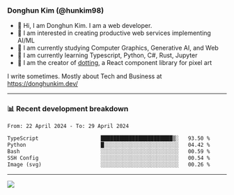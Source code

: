 ### Donghun Kim (@hunkim98)

- 👋 Hi, I am Donghun Kim. I am a web developer. 
- 🤔 I am interested in creating productive web services implementing AI/ML
- 🔭 I am currently studying Computer Graphics, Generative AI, and Web 
- 🌱 I am currently learning Typescript, Python, C#, Rust, Jupyter
- 🎨 I am the creator of [dotting](https://github.com/hunkim98/dotting), a React component library for pixel art

I write sometimes. Mostly about Tech and Business at https://donghunkim.dev/

---
### 📊 Recent development breakdown
<!--START_SECTION:waka-->

```txt
From: 22 April 2024 - To: 29 April 2024

TypeScript                    ███████████████████████▒░   93.50 %
Python                        █░░░░░░░░░░░░░░░░░░░░░░░░   04.42 %
Bash                          ░░░░░░░░░░░░░░░░░░░░░░░░░   00.59 %
SSH Config                    ░░░░░░░░░░░░░░░░░░░░░░░░░   00.54 %
Image (svg)                   ░░░░░░░░░░░░░░░░░░░░░░░░░   00.26 %
```

<!--END_SECTION:waka-->
---

<!-- <div align='center'> -->
  <img align="center" src="https://github-readme-stats.vercel.app/api?username=hunkim98&theme=dark&show_icons=true"/>
<!-- </div> -->
<!--
**hunkim98/hunkim98** is a ✨ _special_ ✨ repository because its `README.md` (this file) appears on your GitHub profile.

Here are some ideas to get you started:

- 🔭 I’m currently working on ...
- 🌱 I’m currently learning ...
- 👯 I’m looking to collaborate on ...
- 🤔 I’m looking for help with ...
- 💬 Ask me about ...
- 📫 How to reach me: ...
- 😄 Pronouns: ...
- ⚡ Fun fact: ...
-->
